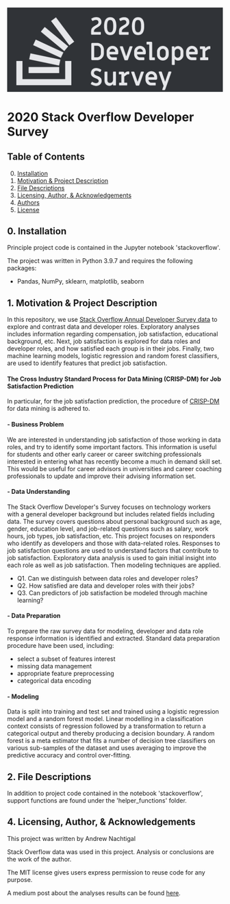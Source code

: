 ![](readme-assets/sof-2020-dev-survey.png?raw=true)

# 2020 Stack Overflow Developer Survey

## Table of Contents
0. [Installation](#install)
1. [Motivation & Project Description](#project_desc)
2. [File Descriptions](#file_desc)
4. [Licensing, Author, & Acknowledgements](#acknowl)
5. [Authors](#author)
6. [License](#license)


## 0. Installation <a id='install'></a>

Principle project code is contained in the Jupyter notebook 'stackoverflow'.

The project was written in Python 3.9.7 and requires the following packages:
* Pandas, NumPy, sklearn, matplotlib, seaborn


## 1. Motivation & Project Description <a name="project_desc"></a>

In this repository, we use [Stack Overflow Annual Developer Survey data](https://insights.stackoverflow.com/survey)
to explore and contrast data and developer roles. Exploratory analyses includes information regarding compensation, job satisfaction, educational background, etc. Next, job satisfaction is explored for data roles and developer roles, and how satisfied
each group is in their jobs. Finally, two machine learning models, logistic regression and random forest classifiers, are used to identify
features that predict job satisfaction.

#### The Cross Industry Standard Process for Data Mining (CRISP-DM) for Job Satisfaction Prediction <a name="CRISP-DM"></a>
In particular, for the job satisfaction prediction, the procedure of [CRISP-DM](https://www.datascience-pm.com/crisp-dm-2/) for data mining is adhered to.

#### - Business Problem  
We are interested in understanding job satisfaction of those working in data roles, and try to identify some important factors. This information is useful for students and other early career or career switching professionals interested in
entering what has recently become a much in demand skill set. This would be useful for career advisors in universities and career coaching professionals to update and improve their advising information set.

#### - Data Understanding  
The Stack Overflow Developer's Survey focuses on technology workers with a general developer background but includes related fields including data. The survey covers questions about personal background such as age, gender, education level, and job-related questions such as salary, work hours, job types, job satisfaction, etc. This project focuses on responders who identify as developers and those with data-related roles. Responses to job satisfaction questions are used to understand factors that contribute to job satisfaction. Exploratory data analysis is used to gain initial insight into each role as well as job satisfaction. Then modeling techniques are applied.

* Q1. Can we distinguish between data roles and developer roles?  
* Q2. How satisfied are data and developer roles with their jobs?
* Q3. Can predictors of job satisfaction be modeled through machine learning?

#### - Data Preparation  
To prepare the raw survey data for modeling, developer and data role response information is identified and extracted. Standard data preparation procedure have been used, including:

* select a subset of features interest
* missing data management
* appropriate feature preprocessing
* categorical data encoding

#### - Modeling  
Data is split into training and test set and trained using a logistic regression model and a random forest model. Linear modelling in a classification context consists of regression followed by a transformation to return a categorical output and thereby producing a decision boundary. A random forest is a meta estimator that fits a number of decision tree classifiers on various sub-samples of the dataset and uses averaging to improve the predictive accuracy and control over-fitting.


## 2. File Descriptions  <a name="file_desc"></a>
In addition to project code contained in the notebook 'stackoverflow', support functions are found under the 'helper_functions' folder.


## 4. Licensing, Author, & Acknowledgements <a name="acknowl"></a>

This project was written by Andrew Nachtigal

Stack Overflow data was used in this project. Analysis or conclusions are the
work of the author.

The MIT license gives users express permission to reuse code for any purpose.

A medium post about the analyses results can be found [here](https://lcxustc.medium.com/salary-satisfaction-trend-of-data-jobs-f47bdf72afa3).
